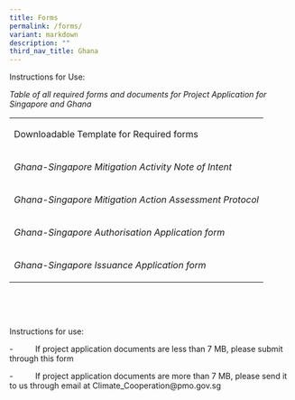```yaml
---
title: Forms
permalink: /forms/
variant: markdown
description: ""
third_nav_title: Ghana
---
```

<p>Instructions for Use:</p>
<p></p>
<p></p>
<p></p>
<p><em>Table of all required forms and documents for Project Application for Singapore and Ghana</em>
</p>
<table style="minWidth: 25px">
<colgroup>
<col>
</colgroup>
<tbody>
<tr>
<td rowspan="1" colspan="1">
<p>Downloadable Template for Required forms</p>
</td>
</tr>
<tr>
<td rowspan="1" colspan="1">
<p><em>Ghana-Singapore Mitigation Activity Note of Intent</em>
</p>
</td>
</tr>
<tr>
<td rowspan="1" colspan="1">
<p><em>Ghana-Singapore Mitigation Action Assessment Protocol</em>
</p>
</td>
</tr>
<tr>
<td rowspan="1" colspan="1">
<p><em>Ghana-Singapore Authorisation Application form</em>
</p>
</td>
</tr>
<tr>
<td rowspan="1" colspan="1">
<p><em>Ghana-Singapore Issuance Application form</em>
</p>
</td>
</tr>
</tbody>
</table>
<p><em>&nbsp;</em>
</p>
<p><em>&nbsp;</em>
</p>
<p>Instructions for use:</p>
<p>-&nbsp;&nbsp;&nbsp;&nbsp;&nbsp;&nbsp;&nbsp;&nbsp;&nbsp; If project application
documents are less than 7 MB, please submit through this form</p>
<p>-&nbsp;&nbsp;&nbsp;&nbsp;&nbsp;&nbsp;&nbsp;&nbsp;&nbsp; If project application
documents are more than 7 MB, please send it to us through email at <a rel="noopener noreferrer nofollow" target="_blank">Climate_Cooperation@pmo.gov.sg</a>
</p>
<p></p>